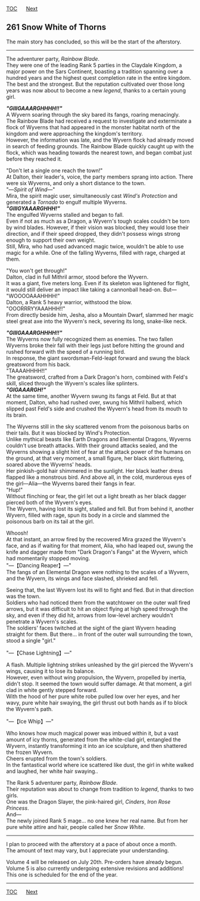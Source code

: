 [TOC](../readme.md)&nbsp;&nbsp;&nbsp;&nbsp;&nbsp;&nbsp;[Next](chapter0262.md)



## 261 Snow White of Thorns

The main story has concluded, so this will be the start of the
afterstory.  

------------------------------------------------------------------------

The adventurer party, *Rainbow Blade*.  
They were one of the leading Rank 5 parties in the Claydale Kingdom, a
major power on the Sars Continent, boasting a tradition spanning over a
hundred years and the highest quest completion rate in the entire
kingdom.  
The best and the strongest. But the reputation cultivated over those
long years was now about to become a new *legend*, thanks to a certain
young girl.  
  
***"GIIIGAAARGHHHH!!"***  
A Wyvern soaring through the sky bared its fangs, roaring menacingly.  
The Rainbow Blade had received a request to investigate and exterminate
a flock of Wyverns that had appeared in the monster habitat north of the
kingdom and were approaching the kingdom's territory.  
However, the information was late, and the Wyvern flock had already
moved in search of feeding grounds. The Rainbow Blade quickly caught up
with the flock, which was heading towards the nearest town, and began
combat just before they reached it.  
  
"Don't let a single one reach the town!"  
At Dalton, their leader's, voice, the party members sprang into action.
There were six Wyverns, and only a short distance to the town.  
"―*Spirit of Wind*―"  
Mira, the spirit magic user, simultaneously cast *Wind's Protection* and
generated a *Tornado* to engulf multiple Wyverns.  
***"GIIIGYAAARGHHH!"***  
The engulfed Wyverns stalled and began to fall.  
Even if not as much as a Dragon, a Wyvern's tough scales couldn't be
torn by wind blades. However, if their vision was blocked, they would
lose their direction, and if their speed dropped, they didn't possess
wings strong enough to support their own weight.  
Still, Mira, who had used advanced magic twice, wouldn't be able to use
magic for a while. One of the falling Wyverns, filled with rage, charged
at them.  
  
"You won't get through!"  
Dalton, clad in full Mithril armor, stood before the Wyvern.  
It was a giant, five meters long. Even if its skeleton was lightened for
flight, it would still deliver an impact like taking a cannonball
head-on. But―  
"WOOOOAAAHHHH!"  
Dalton, a Rank 5 heavy warrior, withstood the blow.  
"OOORRRYYAAAHHH!!"  
From directly beside him, Jesha, also a Mountain Dwarf, slammed her
magic steel great axe into the Wyvern's neck, severing its long,
snake-like neck.  
  
***"GIIIGAAARGHHHH!!"***  
The Wyverns now fully recognized them as enemies. The two fallen Wyverns
broke their fall with their legs just before hitting the ground and
rushed forward with the speed of a running bird.  
In response, the giant swordsman-Feld-leapt forward and swung the black
greatsword from his back.  
"TAAAAHHHH!!"  
The greatsword, crafted from a Dark Dragon's horn, combined with Feld's
skill, sliced through the Wyvern's scales like splinters.  
***"GIGAAARGH!"***  
At the same time, another Wyvern swung its fangs at Feld. But at that
moment, Dalton, who had rushed over, swung his Mithril halberd, which
slipped past Feld's side and crushed the Wyvern's head from its mouth to
its brain.  
  
The Wyverns still in the sky scattered venom from the poisonous barbs on
their tails. But it was blocked by Wind's Protection.  
Unlike mythical beasts like Earth Dragons and Elemental Dragons, Wyverns
couldn't use breath attacks. With their ground attacks sealed, and the
Wyverns showing a slight hint of fear at the attack power of the humans
on the ground, at that very moment, a small figure, her black skirt
fluttering, soared above the Wyverns' heads.  
Her pinkish-gold hair shimmered in the sunlight. Her black leather dress
flapped like a monstrous bird. And above all, in the cold, murderous
eyes of the girl—Alia—the Wyverns bared their fangs in fear.  
"Hup!"  
Without flinching or fear, the girl let out a light breath as her black
dagger pierced both of the Wyvern's eyes.  
The Wyvern, having lost its sight, stalled and fell. But from behind it,
another Wyvern, filled with rage, spun its body in a circle and slammed
the poisonous barb on its tail at the girl.  
  
Whoosh!  
At that instant, an arrow fired by the recovered Mira grazed the
Wyvern's face, and as if waiting for that moment, Alia, who had leaped
out, swung the knife and dagger made from "Dark Dragon's Fangs" at the
Wyvern, which had momentarily stopped moving.  
"―【Dancing Reaper】―"  
The fangs of an Elemental Dragon were nothing to the scales of a Wyvern,
and the Wyvern, its wings and face slashed, shrieked and fell.  
  
Seeing that, the last Wyvern lost its will to fight and fled. But in
that direction was the town.  
Soldiers who had noticed them from the watchtower on the outer wall
fired arrows, but it was difficult to hit an object flying at high speed
through the sky, and even if they did hit, arrows from low-level archery
wouldn't penetrate a Wyvern's scales.  
The soldiers' faces twitched at the sight of the giant Wyvern heading
straight for them. But there... in front of the outer wall surrounding
the town, stood a single "girl."  
  
"―【Chase Lightning】―"  
  
A flash. Multiple lightning strikes unleashed by the girl pierced the
Wyvern's wings, causing it to lose its balance.  
However, even without wing propulsion, the Wyvern, propelled by inertia,
didn't stop. It seemed the town would suffer damage. At that moment, a
girl clad in white gently stepped forward.  
With the hood of her pure white robe pulled low over her eyes, and her
wavy, pure white hair swaying, the girl thrust out both hands as if to
block the Wyvern's path.  
  
"―【Ice Whip】―"  
  
Who knows how much magical power was imbued within it, but a vast amount
of icy thorns, generated from the white-clad girl, entangled the Wyvern,
instantly transforming it into an ice sculpture, and then shattered the
frozen Wyvern.  
Cheers erupted from the town's soldiers.  
In the fantastical world where ice scattered like dust, the girl in
white walked and laughed, her white hair swaying..  
  
The Rank 5 adventurer party, *Rainbow Blade*.  
Their reputation was about to change from tradition to *legend*, thanks
to two girls.  
One was the Dragon Slayer, the pink-haired girl, *Cinders*, *Iron Rose
Princess*.  
And―  
The newly joined Rank 5 mage... no one knew her real name. But from her
pure white attire and hair, people called her *Snow White*.  
  

------------------------------------------------------------------------

I plan to proceed with the afterstory at a pace of about once a month.  
The amount of text may vary, but I appreciate your understanding.  
  
Volume 4 will be released on July 20th. Pre-orders have already begun.  
Volume 5 is also currently undergoing extensive revisions and additions!
This one is scheduled for the end of the year.  


---
[TOC](../readme.md)&nbsp;&nbsp;&nbsp;&nbsp;&nbsp;&nbsp;[Next](chapter0262.md)


